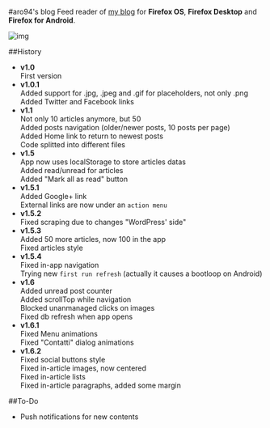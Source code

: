 #aro94's blog
Feed reader of [my blog](http://aro94.altervista.org) for __Firefox OS__, __Firefox Desktop__ and __Firefox for Android__.   
   
![img](http://i.imgur.com/q98kP4G.png)   

##History
- __v1.0__   
First version   
- __v1.0.1__   
Added support for .jpg, .jpeg and .gif for placeholders, not only .png   
Added Twitter and Facebook links   
- __v1.1__   
Not only 10 articles anymore, but 50   
Added posts navigation (older/newer posts, 10 posts per page)   
Added Home link to return to newest posts   
Code splitted into different files   
- __v1.5__   
App now uses localStorage to store articles datas   
Added read/unread for articles   
Added "Mark all as read" button   
- __v1.5.1__   
Added Google+ link   
External links are now under an `action menu`   
- __v1.5.2__   
Fixed scraping due to changes "WordPress' side"   
- __v1.5.3__   
Added 50 more articles, now 100 in the app   
Fixed articles style   
- __v1.5.4__   
Fixed in-app navigation   
Trying new `first run refresh` (actually it causes a bootloop on Android)   
- __v1.6__   
Added unread post counter   
Added scrollTop while navigation   
Blocked unanmanaged clicks on images   
Fixed db refresh when app opens   
- __v1.6.1__   
Fixed Menu animations   
Fixed "Contatti" dialog animations   
- __v1.6.2__   
Fixed social buttons style   
Fixed in-article images, now centered   
Fixed in-article lists   
Fixed in-article paragraphs, added some margin     

##To-Do   
- Push notifications for new contents   
